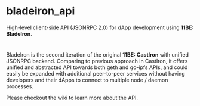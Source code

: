 # bladeiron_api
High-level client-side API (JSONRPC 2.0) for dApp development using **11BE: BladeIron**.
# 

BladeIron is the second iteration of the original **11BE: CastIron** with unified JSONRPC backend. Comparing to previous approach in CastIron, it offers unified and abstracted API towards both geth and go-ipfs APIs, and could easily be expanded with additional peer-to-peer services without having developers and their dApps to connect to multiple node / daemon processes.

Please checkout the wiki to learn more about the API.
